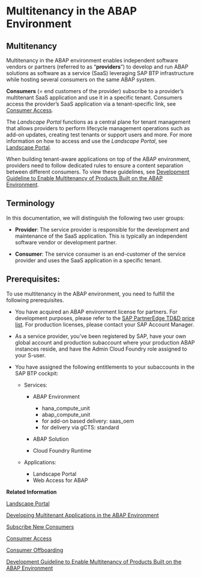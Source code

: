 <!-- loio633cc61560734a8fb8dba64b4dd904a9 -->

# Multitenancy in the ABAP Environment



<a name="loio633cc61560734a8fb8dba64b4dd904a9__section_l5r_5yc_hpb"/>

## Multitenancy

Multitenancy in the ABAP environment enables independent software vendors or partners \(referred to as “**providers**”\) to develop and run ABAP solutions as software as a service \(SaaS\) leveraging SAP BTP infrastructure while hosting several consumers on the same ABAP system.

**Consumers** \(= end customers of the provider\) subscribe to a provider’s multitenant SaaS application and use it in a specific tenant. Consumers access the provider’s SaaS application via a tenant-specific link, see [Consumer Access](Consumer_Access_a197d6f.md).

The *Landscape Portal* functions as a central plane for tenant management that allows providers to perform lifecycle management operations such as add-on updates, creating test tenants or support users and more. For more information on how to access and use the *Landscape Portal*, see [Landscape Portal](Landscape_Portal_5eb70fb.md).

When building tenant-aware applications on top of the ABAP environment, providers need to follow dedicated rules to ensure a content separation between different consumers. To view these guidelines, see [Development Guideline to Enable Multitenancy of Products Built on the ABAP Environment](Development_Guideline_to_Enable_Multitenancy_of_Products_Built_on_the_ABAP_Environment_9d994c8.md).



<a name="loio633cc61560734a8fb8dba64b4dd904a9__section_xxc_jqp_qmb"/>

## Terminology

In this documentation, we will distinguish the following two user groups:

-   **Provider**: The service provider is responsible for the development and maintenance of the SaaS application. This is typically an independent software vendor or development partner.

-   **Consumer**: The service consumer is an end-customer of the service provider and uses the SaaS application in a specific tenant.




<a name="loio633cc61560734a8fb8dba64b4dd904a9__section_d3d_4rm_wpb"/>

## Prerequisites:

To use multitenancy in the ABAP environment, you need to fulfill the following prerequisites.

-   You have acquired an ABAP environment license for partners. For development purposes, please refer to the [SAP PartnerEdge TD&D price list](https://partneredge.sap.com/en/welcome.html?pexpRequestedURL=%2Fen%2Flibrary%2Fassets%2Fpartnership%2Fsales%2Forder_license%2Fpl_pl_part_price_list.html). For production licenses, please contact your SAP Account Manager.

-   As a service provider, you’ve been registered by SAP, have your own global account and production subaccount where your production ABAP instances reside, and have the Admin Cloud Foundry role assigned to your S-user.
-   You have assigned the following entitlements to your subaccounts in the SAP BTP cockpit:

    -   Services:

        -   ABAP Environment
            -   hana\_compute\_unit
            -   abap\_compute\_unit
            -   for add-on based delivery: saas\_oem
            -   for delivery via gCTS: standard

        -   ABAP Solution
        -   Cloud Foundry Runtime

    -   Applications:

        -   Landscape Portal
        -   Web Access for ABAP



**Related Information**  


[Landscape Portal](Landscape_Portal_5eb70fb.md)

[Developing Multitenant Applications in the ABAP Environment](Developing_Multitenant_Applications_in_the_ABAP_Environment_195031f.md)

[Subscribe New Consumers](Subscribe_New_Consumers_b90cde1.md)

[Consumer Access](Consumer_Access_a197d6f.md)

[Consumer Offboarding](Consumer_Offboarding_c882a2a.md)

[Development Guideline to Enable Multitenancy of Products Built on the ABAP Environment](Development_Guideline_to_Enable_Multitenancy_of_Products_Built_on_the_ABAP_Environment_9d994c8.md "Multitenancy is required if you want to run several customers on the same ABAP system. When building tenant-aware applications on top of the ABAP environment, you must follow dedicated rules to ensure, for example, a content separation between different customers.")


